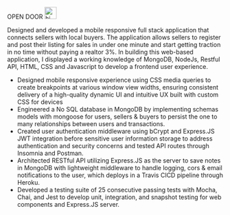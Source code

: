 OPEN DOOR <img src="https://user-images.githubusercontent.com/1303154/88677602-1635ba80-d120-11ea-84d8-d263ba5fc3c0.gif" width="28px" alt="hi">

Designed and developed a mobile responsive full stack application that connects sellers with local buyers. 
The application allows sellers to register and post their listing for sales in under one minute and start getting 
traction in no time without paying a realtor 3%. In building this web-based application, I displayed a working knowledge
of MongoDB, NodeJs, Restful API,  HTML, CSS and Javascript to develop a frontend user experience.



- Designed mobile responsive experience using CSS media queries to create breakpoints at various window view widths,
  ensuring consistent delivery of a high-quality dynamic UI and intuitive UX built with custom CSS for devices
- Engineered a No SQL database in MongoDB by implementing schemas models with mongoose for users, sellers & buyers
  to persist the one to many relationships between users and transactions.
- Created user authentication middleware using bCrypt and Express.JS JWT integration before sensitive user information
  storage to address authentication and security concerns and tested API routes through Insomnia and Postman.
- Architected RESTful API utilizing Express.JS as the server to save notes in MongoDB with lightweight middleware to
   handle logging, cors & email notifications to the user, which deploys in a Travis CICD pipeline through Heroku.
- Developed a testing suite of 25 consecutive passing tests with Mocha, Chai, and Jest to develop unit, integration,
   and snapshot testing for web components and Express.JS server.

